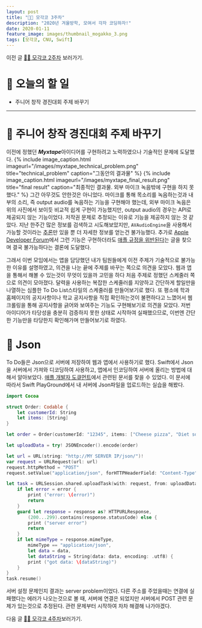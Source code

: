 ```yaml
---
layout: post
title: "🧑‍💻 모각코 3주차"
description: "2020년 겨울방학, 모여서 각자 코딩하자!"
date: 2020-01-11
feature_image: images/thumbnail_mogakko_3.png
tags: [모각코, CNU, Swift]
---
```


이전 글 [🧑‍💻 모각코 2주차](https://yabby1997.github.io/mogakko_2) 보러가기.

# 👀 오늘의 할 일
- 주니어 창작 경진대회 주제 바꾸기

---

# 🐣 주니어 창작 경진대회 주제 바꾸기
이전에 정했던 ***Myxtape***아이디어를 구현하려고 노력하였으나 기술적인 문제에 도달했다. 
{% include image_caption.html imageurl="/images/myxtape_technical_problem.png" title="technical_problem" caption="그동안의 결과물" %}
{% include image_caption.html imageurl="/images/myxtape_final_result.png" title="final result" caption="최종적인 결과물. 외부 마이크 녹음밖에 구현을 하지 못했다." %}
그간 아무것도 안한것은 아니었다. 마이크를 통해 목소리를 녹음하는것과 내부의 소리, 즉 output audio를 녹음하는 기능을 구현해야 했는데, 외부 마이크 녹음은 위의 사진에서 보이듯 비교적 쉽게 구현이 가능했지만, output audio의 경우는 API로 제공되지 않는 기능이었다. 저작권 문제로 추정되는 이유로 기능을 제공하지 않는 것 같았다. 지난 한주간 많은 정보를 검색하고 시도해보았지만, `AVAudioEngine`을 사용해서 가능할 것이라는 [추론](https://stackoverflow.com/questions/27828191/recording-output-audio-with-swift)만 있을 뿐 더 자세한 정보를 얻는건 불가능했다. 추가로  [Apple Developer Forum](https://forums.developer.apple.com/welcome)에서 그런 기능은 구현하더라도 [애플 규정을 위반된다](https://forums.developer.apple.com/thread/79033)는 글을 찾으며 결국 불가능하다는 결론에 도달했다. 


그래서 이번 모임에서는 앱을 담당했던 내가 팀원들에게 이전 주제가 기술적으로 불가능한 이유를 설명하였고, 의견을 나눈 끝에 주제를 바꾸는 쪽으로 의견을 모았다.
웹과 앱을 통해서 해볼 수 있는것이 무엇이 있을까 고민을 하다 처음 주제로 정했던 스케줄러 쪽으로 의견이 모아졌다. 달력을 사용하는 복잡한 스케줄러를 지양하고 간단하게 할일만을 나열하는 심플한 To Do List스타일의 스케줄러를 만들어보기로 했다. 또 평소에 학과 홈페이지의 공지사항이나 학교 공지사항을 직접 확인하는것이 불편하다고 느꼈어서 웹 크롤링을 통해 공지사항을 긁어와 보여주는 기능도 구현해보기로 의견을 모았다. 저번 아이디어가 타당성을 충분히 검증하지 못한 상태로 시작하여 실패했으므로, 이번엔 간단한 기능만을 타당한지 확인해가며 만들어보기로 하였다. 

# 📀 Json
To Do들은 Json으로 서버에 저장하여 웹과 앱에서 사용하기로 했다. Swift에서 Json을 서버에서 가져와 디코딩하여 사용하고, 앱에서 인코딩하여 서버에 올리는 방법에 대해서 알아보았다. [애플 개발자 도큐먼트](https://developer.apple.com/documentation/foundation/url_loading_system/uploading_data_to_a_website_)에서 관련된 문서를 찾을 수 있었다. 이 문서에 따라서 Swift PlayGround에서 내 서버에 Json파일을 업로드하는 실습을 해봤다. 

```swift
import Cocoa

struct Order: Codable {
    let customerId: String
    let items: [String]
}

let order = Order(customerId: "12345", items: ["Cheese pizza", "Diet soda"])

let uploadData = try! JSONEncoder().encode(order)

let url = URL(string: "http://MY SERVER IP/json/")!
var request = URLRequest(url: url)
request.httpMethod = "POST"
request.setValue("application/json", forHTTPHeaderField: "Content-Type")

let task = URLSession.shared.uploadTask(with: request, from: uploadData) { data, response, error in
    if let error = error {
        print ("error: \(error)")
        return
    }
    guard let response = response as? HTTPURLResponse,
        (200...299).contains(response.statusCode) else {
        print ("server error")
        return
    }
    if let mimeType = response.mimeType,
        mimeType == "application/json",
        let data = data,
        let dataString = String(data: data, encoding: .utf8) {
        print ("got data: \(dataString)")
    }
}
task.resume()
```
서버 설정 문제인지 결과는 server problem이었다. 다른 주소를 주었을때는 연결에 실패했다는 에러가 나오는것으로 볼 때, 
서버에 연결은 되었지만 서버에서 POST 관련 문제가 있는것으로 추정된다. 관련 문제부터 시작하여 차차 해결해 나가야겠다. 

다음 글 [🧑‍💻 모각코 4주차](https://yabby1997.github.io/mogakko_4)보러가기.
